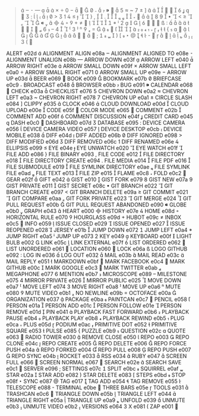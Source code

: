 >                                        
>                                       
>                                          
>                                      
>                                        
>           

ALERT                       e02d   
ALIGNMENT ALIGN             e08a   
ALIGNMENT ALIGNED TO        e08e   
ALIGNMENT UNALIGN           e08b   
ARROW DOWN                  e03f   
ARROW LEFT                  e040   
ARROW RIGHT                 e03e   
ARROW SMALL DOWN            e09f   
ARROW SMALL LEFT            e0a0   
ARROW SMALL RIGHT           e071   
ARROW SMALL UP              e09e   
ARROW UP                    e03d   
BEER                        e069   
BOOK                        e009   
BOOKMARK                    e07b   
BRIEFCASE                   e0c9   
BROADCAST                   e048   
BROWSER                     e0bb   
BUG                         e091   
CALENDAR                    e068   
CHECK                       e03a   
CHECKLIST                   e076   
CHEVRON DOWN                e0a2   
CHEVRON LEFT                e0a3   
CHEVRON RIGHT               e078   
CHEVRON UP                  e0a1   
CIRCLE SLASH                e084   
CLIPPY                      e035   
CLOCK                       e046   
CLOUD DOWNLOAD              e00d   
CLOUD UPLOAD                e00e   
CODE                        e05f   
COLOR MODE                  e065   
COMMENT                     e02b   
COMMENT ADD                 e06f   
COMMENT DISCUSSION          e04f   
CREDIT CARD                 e045   
DASH                        e0c0   
DASHBOARD                   e07d   
DATABASE                    e095   
DEVICE CAMERA               e056   
DEVICE CAMERA VIDEO         e057   
DEVICE DESKTOP              e0cb   
DEVICE MOBILE               e038   
DIFF                        e04d   
DIFF ADDED                  e06b   
DIFF IGNORED                e098   
DIFF MODIFIED               e06d   
DIFF REMOVED                e06c   
DIFF RENAMED                e06e   
ELLIPSIS                    e099   
EYE                         e04e   
EYE UNWATCH                 e020   
EYE WATCH                   e01f   
FILE ADD                    e086   
FILE BINARY                 e093   
FILE CODE                   e012   
FILE DIRECTORY              e018   
FILE DIRECTORY CREATE       e094   
FILE MEDIA                  e014   
FILE PDF                    e016   
FILE SUBMODULE              e019   
FILE SYMLINK DIRECTORY      e0ae   
FILE SYMLINK FILE           e0ad   
FILE TEXT                   e013   
FILE ZIP                    e015   
FLAME                       e0c8   
FOLD                        e0c2   
GEAR                        e02f   
GIFT                        e042   
GIST                        e010   
GIST FORK                   e079   
GIST NEW                    e07a   
GIST PRIVATE                e011   
GIST SECRET                 e08c   
GIT BRANCH                  e022   
GIT BRANCH CREATE           e097   
GIT BRANCH DELETE           e09a   
GIT COMMIT                  e021   
GIT COMPARE                 e0aa   
GIT FORK PRIVATE            e023   
GIT MERGE                   e024   
GIT PULL REQUEST            e00b   
GIT PULL REQUEST ABANDONED  e090   
GLOBE                       e0b0   
GRAPH                       e043   
HEART                       e000   
HISTORY                     e07e   
HOME                        e08d   
HORIZONTAL RULE             e070   
HOURGLASS                   e09d   
HUBOT                       e09c   
INBOX                       e0c5   
INFO                        e059   
ISSUE CLOSED                e029   
ISSUE OPENED                e027   
ISSUE REOPENED              e028   
JERSEY                      e01b   
JUMP DOWN                   e072   
JUMP LEFT                   e0a4   
JUMP RIGHT                  e0a5   
JUMP UP                     e073   
KEY                         e049   
KEYBOARD                    e00f   
LIGHT BULB                  e002   
LINK                        e05c   
LINK EXTERNAL               e07f   
LIST ORDERED                e062   
LIST UNORDERED              e061   
LOCATION                    e060   
LOCK                        e06a   
LOGO GITHUB                 e092   
LOG IN                      e036   
LOG OUT                     e032   
MAIL                        e03b   
MAIL READ                   e03c   
MAIL REPLY                  e051   
MARKDOWN                    e0bf   
MARK FACEBOOK               e0c4   
MARK GITHUB                 e00c   
MARK GOOGLE                 e0c3   
MARK TWITTER                e0ab   
MEGAPHONE                   e077   
MENTION                     e0b7   
MICROSCOPE                  e089   
MILESTONE                   e075   
MIRROR PRIVATE              e026   
MIRROR PUBLIC               e025   
MOVE DOWN                   e0a7   
MOVE LEFT                   e074   
MOVE RIGHT                  e0a8   
MOVE UP                     e0a6   
MUTE                        e080   
MUTE VIDEO                  e0b1   
NO NEWLINE                  e09b   
OCTOFACE                    e00a   
ORGANIZATION                e037   
PACKAGE                     e0ba   
PAINTCAN                    e0c7   
PENCIL                      e058   
PERSON                      e01a   
PERSON ADD                  e01c   
PERSON FOLLOW               e01e   
PERSON REMOVE               e01d   
PIN                         e041   
PLAYBACK FAST FORWARD       e0b6   
PLAYBACK PAUSE              e0b4   
PLAYBACK PLAY               e0b8   
PLAYBACK REWIND             e0b5   
PLUG                        e0ca   
PLUS                        e05d   
PODIUM                      e0ac   
PRIMITIVE DOT               e052   
PRIMITIVE SQUARE            e053   
PULSE                       e085   
PUZZLE                      e0b9   
QUESTION                    e02c   
QUOTE                       e063   
RADIO TOWER                 e030   
REMOVE CLOSE                e050   
REPO                        e003   
REPO CLONE                  e04c   
REPO CREATE                 e005   
REPO DELETE                 e006   
REPO FORCE PUSH             e04a   
REPO FORKED                 e004   
REPO PULL                   e008   
REPO PUSH                   e007   
REPO SYNC                   e04b   
ROCKET                      e033   
RSS                         e034   
RUBY                        e047   
SCREEN FULL                 e066   
SCREEN NORMAL               e067   
SEARCH                      e02e   
SEARCH SAVE                 e0c1   
SERVER                      e096   
SETTINGS                    e07c   
SPLIT                       e0bc   
SQUIRREL                    e0af   
STAR                        e02a   
STAR ADD                    e082   
STAR DELETE                 e083   
STEPS                       e0bd   
STOP                        e08f   
SYNC                        e087   
TAG                         e017   
TAG ADD                     e054   
TAG REMOVE                  e055   
TELESCOPE                   e088   
TERMINAL                    e0be   
THREE BARS                  e05e   
TOOLS                       e031   
TRASHCAN                    e0c6   
TRIANGLE DOWN               e05b   
TRIANGLE LEFT               e044   
TRIANGLE RIGHT              e05a   
TRIANGLE UP                 e0a9   
UNFOLD                      e039   
UNMUTE                      e0b3   
UNMUTE VIDEO                e0b2   
VERSIONS                    e064   
X                           e081   
ZAP                         e001   
